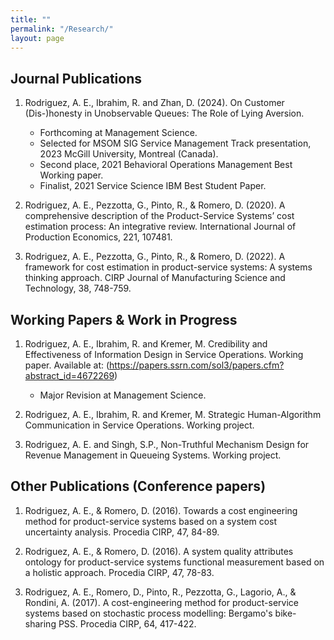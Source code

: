 ```yaml
---
title: ""
permalink: "/Research/"
layout: page
---
```


## Journal Publications

1. Rodriguez, A. E., Ibrahim, R. and Zhan, D. (2024). On Customer (Dis-)honesty in Unobservable Queues: The Role of Lying Aversion.
   * Forthcoming at Management Science.
   * Selected for MSOM SIG Service Management Track presentation, 2023 McGill University, Montreal (Canada).
   * Second place, 2021 Behavioral Operations Management Best Working paper.
   * Finalist, 2021 Service Science IBM Best Student Paper.
     
3. Rodriguez, A. E., Pezzotta, G., Pinto, R., & Romero, D. (2020). A comprehensive description of the Product-Service Systems’ cost estimation process: An integrative review. International Journal of Production Economics, 221, 107481. 

4. Rodriguez, A. E., Pezzotta, G., Pinto, R., & Romero, D. (2022). A framework for cost estimation in product-service systems: A systems thinking approach. CIRP Journal of Manufacturing Science and Technology, 38, 748-759. 


## Working Papers & Work in Progress

1. Rodriguez, A. E., Ibrahim, R. and  Kremer, M. Credibility and Effectiveness of Information Design in Service Operations. Working paper. Available at: (https://papers.ssrn.com/sol3/papers.cfm?abstract_id=4672269)
   * Major Revision at Management Science.

3. Rodriguez, A. E., Ibrahim, R. and Kremer, M. Strategic Human-Algorithm Communication in Service Operations. Working project.

4. Rodriguez, A. E. and Singh, S.P., Non-Truthful Mechanism Design for Revenue Management in Queueing Systems. Working project.

   
## Other Publications (Conference papers)

1. Rodriguez, A. E., & Romero, D. (2016). Towards a cost engineering method for product-service systems based on a system cost uncertainty analysis. Procedia CIRP, 47, 84-89.

2. Rodriguez, A. E., & Romero, D. (2016). A system quality attributes ontology for product-service systems functional measurement based on a holistic approach. Procedia CIRP, 47, 78-83.
   
3. Rodriguez, A. E., Romero, D., Pinto, R., Pezzotta, G., Lagorio, A., & Rondini, A. (2017). A cost-engineering method for product-service systems based on stochastic process modelling: Bergamo's bike-sharing PSS. Procedia CIRP, 64, 417-422.




